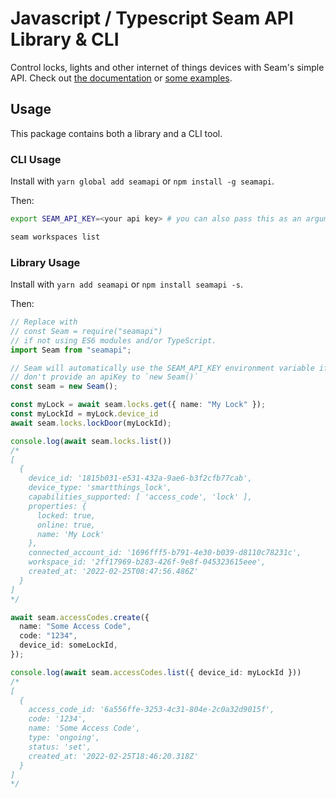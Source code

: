 # Javascript / Typescript Seam API Library & CLI

Control locks, lights and other internet of things devices with Seam's simple
API. Check out [the documentation](./docs/modules.md) or [some examples](./examples).

## Usage

This package contains both a library and a CLI tool.

### CLI Usage

Install with `yarn global add seamapi` or `npm install -g seamapi`.

Then:
```bash
export SEAM_API_KEY=<your api key> # you can also pass this as an argument to the CLI

seam workspaces list
```

### Library Usage

Install with `yarn add seamapi` or `npm install seamapi -s`.

Then:
```ts
// Replace with
// const Seam = require("seamapi")
// if not using ES6 modules and/or TypeScript.
import Seam from "seamapi";

// Seam will automatically use the SEAM_API_KEY environment variable if you
// don't provide an apiKey to `new Seam()`
const seam = new Seam();

const myLock = await seam.locks.get({ name: "My Lock" });
const myLockId = myLock.device_id
await seam.locks.lockDoor(myLockId);

console.log(await seam.locks.list())
/*
[
  {
    device_id: '1815b031-e531-432a-9ae6-b3f2cfb77cab',
    device_type: 'smartthings_lock',
    capabilities_supported: [ 'access_code', 'lock' ],
    properties: {
      locked: true,
      online: true,
      name: 'My Lock'
    },
    connected_account_id: '1696fff5-b791-4e30-b039-d8110c78231c',
    workspace_id: '2ff17969-b283-426f-9e8f-045323615eee',
    created_at: '2022-02-25T08:47:56.486Z'
  }
]
*/

await seam.accessCodes.create({
  name: "Some Access Code",
  code: "1234",
  device_id: someLockId,
});

console.log(await seam.accessCodes.list({ device_id: myLockId }))
/*
[
  {
    access_code_id: '6a556ffe-3253-4c31-804e-2c0a32d9015f',
    code: '1234',
    name: 'Some Access Code',
    type: 'ongoing',
    status: 'set',
    created_at: '2022-02-25T18:46:20.318Z'
  }
]
*/
```
